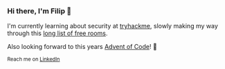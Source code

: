 ### Hi there, I'm Filip 👋

I'm currently learning about security at [tryhackme](https://tryhackme.com/), slowly making my way through this [long list of free rooms](https://gist.github.com/zafodB/e2329f1e19ead4994c7ea9a9e81dbfd5).

Also looking forward to this years [Advent of Code](https://adventofcode.com/)! 🎄


<sub>Reach me on [LinkedIn](https://www.linkedin.com/in/filipadamik/)</sub>

<!--
**zafodB/zafodB** is a ✨ _special_ ✨ repository because its `README.md` (this file) appears on your GitHub profile.

Here are some ideas to get you started:

- 🔭 I’m currently working on ...
- 🌱 I’m currently learning ...
- 👯 I’m looking to collaborate on ...
- 🤔 I’m looking for help with ...
- 💬 Ask me about ...
- 📫 How to reach me: ...
- 😄 Pronouns: ...
- ⚡ Fun fact: ...
-->
